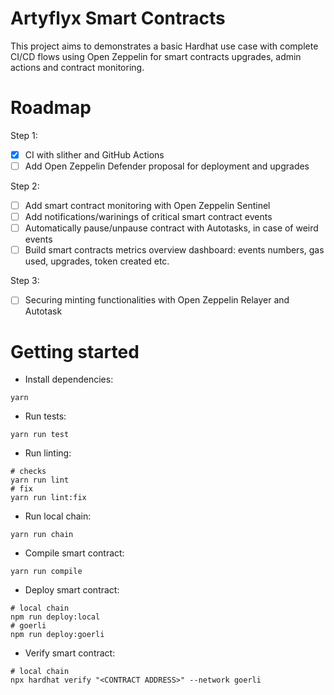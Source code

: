 # Artyflyx Smart Contracts

This project aims to demonstrates a basic Hardhat use case with complete CI/CD flows using Open Zeppelin for smart contracts upgrades, admin actions and contract monitoring. 

# Roadmap

Step 1: 
- [x] CI with slither and GitHub Actions 
- [ ] Add Open Zeppelin Defender proposal for deployment and upgrades

Step 2: 
- [ ] Add smart contract monitoring with Open Zeppelin Sentinel
- [ ] Add notifications/warinings of critical smart contract events
- [ ] Automatically pause/unpause contract with Autotasks, in case of weird events
- [ ] Build smart contracts metrics overview dashboard: events numbers, gas used, upgrades, token created etc.

Step 3: 
- [ ] Securing minting functionalities with Open Zeppelin Relayer and Autotask

# Getting started
- Install dependencies:
```shell
yarn
```
- Run tests:
```shell
yarn run test
```
- Run linting:
```shell
# checks
yarn run lint
# fix
yarn run lint:fix
```
- Run local chain:
```shell
yarn run chain
```
- Compile smart contract:
```shell
yarn run compile
```
- Deploy smart contract:
```shell
# local chain
npm run deploy:local
# goerli
npm run deploy:goerli
```
- Verify smart contract:
```shell
# local chain
npx hardhat verify "<CONTRACT ADDRESS>" --network goerli
```
